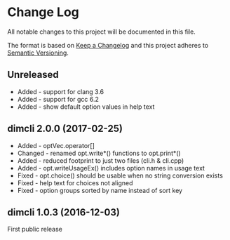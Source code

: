 ﻿# Change Log
All notable changes to this project will be documented in this file.

The format is based on [Keep a Changelog](http://keepachangelog.com/) 
and this project adheres to [Semantic Versioning](http://semver.org/).

## Unreleased
- Added - support for clang 3.6
- Added - support for gcc 6.2
- Added - show default option values in help text

## dimcli 2.0.0 (2017-02-25)
- Added - optVec.operator[]
- Changed - renamed opt.write*() functions to opt.print*()
- Added - reduced footprint to just two files (cli.h & cli.cpp)
- Added - opt.writeUsageEx() includes option names in usage text
- Fixed - opt.choice() should be usable when no string conversion exists
- Fixed - help text for choices not aligned
- Fixed - option groups sorted by name instead of sort key

## dimcli 1.0.3 (2016-12-03)
First public release
